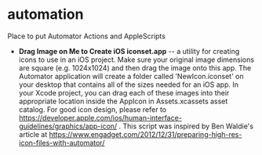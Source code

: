 # automation
Place to put Automator Actions and AppleScripts

* **Drag Image on Me to Create iOS iconset.app** -- a utility for creating icons to use in an iOS project. Make sure your original image dimensions are square (e.g. 1024x1024) and then drag the image onto this app. The Automator application will create a folder called 'NewIcon.iconset' on your desktop that contains all of the sizes needed for an iOS app. In your Xcode project, you can drag each of these images into their appropriate location inside the AppIcon in Assets.xcassets asset catalog. For good icon design, please refer to https://developer.apple.com/ios/human-interface-guidelines/graphics/app-icon/ . This script was inspired by Ben Waldie's article at https://www.engadget.com/2012/12/31/preparing-high-res-icon-files-with-automator/

